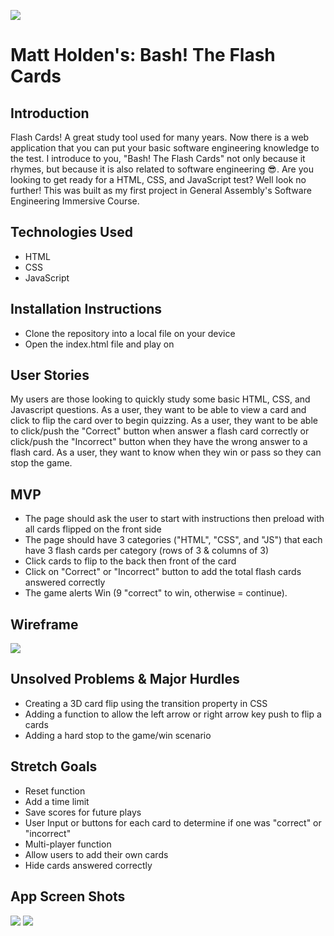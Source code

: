![](https://media.giphy.com/media/VJIeJXzCptVAY/giphy.gif)

Matt Holden's: Bash! The Flash Cards
====================================

Introduction
------------
Flash Cards! A great study tool used for many years.  Now there is a web application that you can put your basic software engineering knowledge to the test.  I introduce to you,
"Bash! The Flash Cards" not only because it rhymes, but because it is also related to software engineering 😎.  Are you looking to get ready for a HTML, CSS, and JavaScript
test?  Well look no further!  This was built as my first project in General Assembly's Software Engineering Immersive Course.

Technologies Used
-----------------
* HTML
* CSS
* JavaScript


Installation Instructions
-------------------------
* Clone the repository into a local file on your device
* Open the index.html file and play on

User Stories
------------
My users are those looking to quickly study some basic HTML, CSS, and Javascript questions.
As a user, they want to be able to view a card and click to flip the card over to begin quizzing.
As a user, they want to be able to click/push the "Correct" button when answer a flash card correctly or click/push the "Incorrect" button when they have the wrong answer to a flash card.
As a user, they want to know when they win or pass so they can stop the game.

MVP
---
* The page should ask the user to start with instructions then preload with all cards flipped on the front side
* The page should have 3 categories ("HTML", "CSS", and "JS") that each have 3 flash cards per category (rows of 3 & columns of 3)
* Click cards to flip to the back then front of the card
* Click on "Correct" or "Incorrect" button to add the total flash cards answered correctly
* The game alerts Win (9 "correct" to win, otherwise = continue).

Wireframe
----------
![](https://i.imgur.com/8rnC84C.png)


Unsolved Problems & Major Hurdles
---------------------------------
* Creating a 3D card flip using the transition property in CSS
* Adding a function to allow the left arrow or right arrow key push to flip a cards
* Adding a hard stop to the game/win scenario

Stretch Goals
-------------
* Reset function
* Add a time limit
* Save scores for future plays
* User Input or buttons for each card to determine if one was "correct" or "incorrect"
* Multi-player function
* Allow users to add their own cards
* Hide cards answered correctly


App Screen Shots
----------------
![](https://i.imgur.com/ryrY2sV.png)
![](https://i.imgur.com/LjJAqUL.png)
